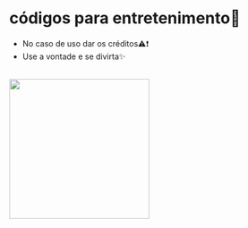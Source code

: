 # códigos para entretenimento🎉
* No caso de uso dar os créditos⚠❗
* Use a vontade e se divirta✨
<br><br>

<img src="https://media.tenor.com/O72YDGMTGVUAAAAM/cat-breakdancing.gif" width=250px height=250px >
